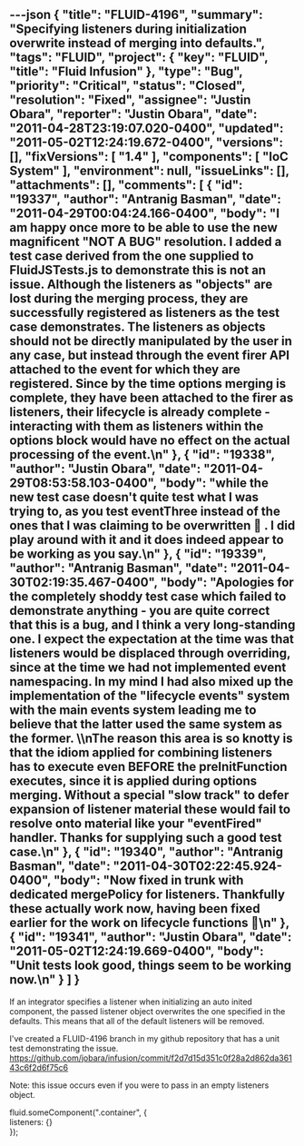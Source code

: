---json
{
  "title": "FLUID-4196",
  "summary": "Specifying listeners during initialization overwrite instead of merging into defaults.",
  "tags": "FLUID",
  "project": {
    "key": "FLUID",
    "title": "Fluid Infusion"
  },
  "type": "Bug",
  "priority": "Critical",
  "status": "Closed",
  "resolution": "Fixed",
  "assignee": "Justin Obara",
  "reporter": "Justin Obara",
  "date": "2011-04-28T23:19:07.020-0400",
  "updated": "2011-05-02T12:24:19.672-0400",
  "versions": [],
  "fixVersions": [
    "1.4"
  ],
  "components": [
    "IoC System"
  ],
  "environment": null,
  "issueLinks": [],
  "attachments": [],
  "comments": [
    {
      "id": "19337",
      "author": "Antranig Basman",
      "date": "2011-04-29T00:04:24.166-0400",
      "body": "I am happy once more to be able to use the new magnificent \"NOT A BUG\" resolution. I added a test case derived from the one supplied to FluidJSTests.js to demonstrate this is not an issue. Although the listeners as \"objects\" are lost during the merging process, they are successfully registered as listeners as the test case demonstrates. The listeners as objects should not be directly manipulated by the user in any case, but instead through the event firer API attached to the event for which they are registered. Since by the time options merging is complete, they have been attached to the firer as listeners, their lifecycle is already complete - interacting with them as listeners within the options block would have no effect on the actual processing of the event.\n"
    },
    {
      "id": "19338",
      "author": "Justin Obara",
      "date": "2011-04-29T08:53:58.103-0400",
      "body": "while the new test case doesn't quite test what I was trying to, as you test eventThree instead of the ones that I was claiming to be overwritten 🙂 . I did play around with it and it does indeed appear to be working as you say.\n"
    },
    {
      "id": "19339",
      "author": "Antranig Basman",
      "date": "2011-04-30T02:19:35.467-0400",
      "body": "Apologies for the completely shoddy test case which failed to demonstrate anything - you are quite correct that this is a bug, and I think a very long-standing one. I expect the expectation at the time was that listeners would be displaced through overriding, since at the time we had not implemented event namespacing. In my mind I had also mixed up the implementation of the \"lifecycle events\" system with the main events system leading me to believe that the latter used the same system as the former. \\\nThe reason this area is so knotty is that the idiom applied for combining listeners has to execute even **BEFORE** the preInitFunction executes, since it is applied during options merging. Without a special \"slow track\" to defer expansion of listener material these would fail to resolve onto material like your \"eventFired\" handler. Thanks for supplying such a good test case.\n"
    },
    {
      "id": "19340",
      "author": "Antranig Basman",
      "date": "2011-04-30T02:22:45.924-0400",
      "body": "Now fixed in trunk with dedicated mergePolicy for listeners. Thankfully these actually work now, having been fixed earlier for the work on lifecycle functions 🙂\n"
    },
    {
      "id": "19341",
      "author": "Justin Obara",
      "date": "2011-05-02T12:24:19.669-0400",
      "body": "Unit tests look good, things seem to be working now.\n"
    }
  ]
}
---
If an integrator specifies a listener when initializing an auto inited component, the passed listener object overwrites the one specified in the defaults. This means that all of the default listeners will be removed.&#x20;

I've created a FLUID-4196 branch in my github repository that has a unit test demonstrating the issue.\
<https://github.com/jobara/infusion/commit/f2d7d15d351c0f28a2d862da36143c6f2d6f75c6>

Note: this issue occurs even if you were to pass in an empty listeners object.

fluid.someComponent(".container", {\
listeners: {}\
});

        